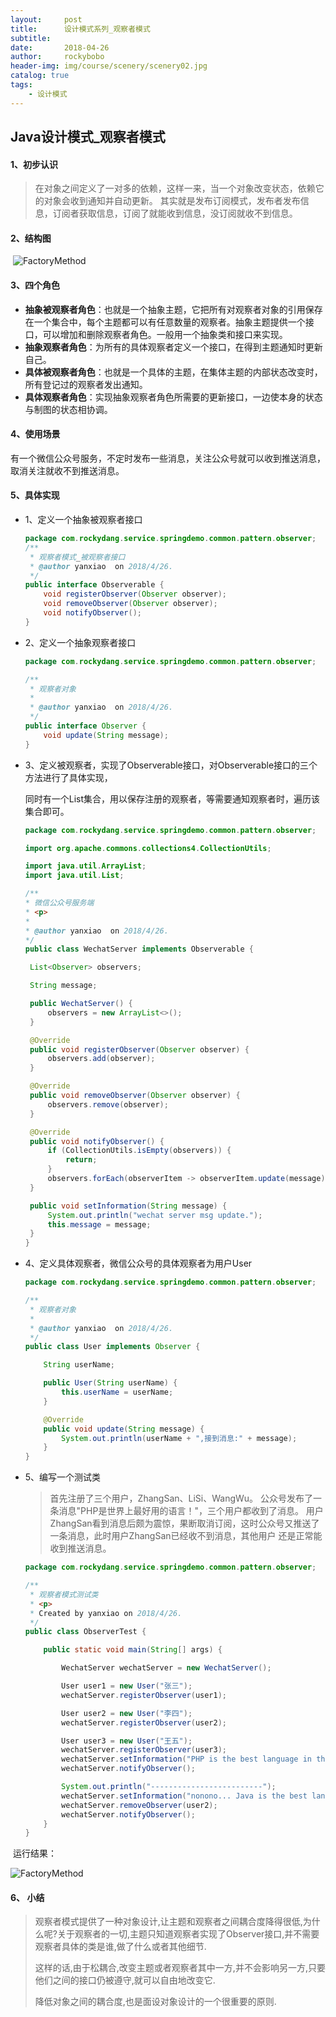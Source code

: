 ```yaml
---
layout:     post
title:      设计模式系列_观察者模式
subtitle:   
date:       2018-04-26
author:     rockybobo
header-img: img/course/scenery/scenery02.jpg
catalog: true
tags:
    - 设计模式
---
```


## Java设计模式_观察者模式

#### 1、初步认识

> 在对象之间定义了一对多的依赖，这样一来，当一个对象改变状态，依赖它的对象会收到通知并自动更新。
> 其实就是发布订阅模式，发布者发布信息，订阅者获取信息，订阅了就能收到信息，没订阅就收不到信息。

#### 2、结构图

​       ![FactoryMethod](http://rockybobo.top/img/course/designpattern/observer.png)

#### 3、四个角色

- **抽象被观察者角色**：也就是一个抽象主题，它把所有对观察者对象的引用保存在一个集合中，每个主题都可以有任意数量的观察者。抽象主题提供一个接口，可以增加和删除观察者角色。一般用一个抽象类和接口来实现。
- **抽象观察者角色**：为所有的具体观察者定义一个接口，在得到主题通知时更新自己。
- **具体被观察者角色**：也就是一个具体的主题，在集体主题的内部状态改变时，所有登记过的观察者发出通知。
- **具体观察者角色**：实现抽象观察者角色所需要的更新接口，一边使本身的状态与制图的状态相协调。

#### 4、使用场景

​      有一个微信公众号服务，不定时发布一些消息，关注公众号就可以收到推送消息，取消关注就收不到推送消息。

#### 5、具体实现

- 1、定义一个抽象被观察者接口   

  ```java
  package com.rockydang.service.springdemo.common.pattern.observer;
  /**
   * 观察者模式_被观察者接口
   * @author yanxiao  on 2018/4/26.
   */
  public interface Observerable {
      void registerObserver(Observer observer);
      void removeObserver(Observer observer);
      void notifyObserver();
  }
  ```

- 2、定义一个抽象观察者接口

  ~~~java
  package com.rockydang.service.springdemo.common.pattern.observer;

  /**
   * 观察者对象
   *
   * @author yanxiao  on 2018/4/26.
   */
  public interface Observer {
      void update(String message);
  }
  ~~~

- 3、定义被观察者，实现了Observerable接口，对Observerable接口的三个方法进行了具体实现，

  ​      同时有一个List集合，用以保存注册的观察者，等需要通知观察者时，遍历该集合即可。

     ```java
  package com.rockydang.service.springdemo.common.pattern.observer;

  import org.apache.commons.collections4.CollectionUtils;

  import java.util.ArrayList;
  import java.util.List;

  /**
   * 微信公众号服务端
   * <p>
   *
   * @author yanxiao  on 2018/4/26.
   */
  public class WechatServer implements Observerable {

      List<Observer> observers;

      String message;

      public WechatServer() {
          observers = new ArrayList<>();
      }

      @Override
      public void registerObserver(Observer observer) {
          observers.add(observer);
      }

      @Override
      public void removeObserver(Observer observer) {
          observers.remove(observer);
      }

      @Override
      public void notifyObserver() {
          if (CollectionUtils.isEmpty(observers)) {
              return;
          }
          observers.forEach(observerItem -> observerItem.update(message));
      }

      public void setInformation(String message) {
          System.out.println("wechat server msg update.");
          this.message = message;
      }
  }
     ```

- 4、定义具体观察者，微信公众号的具体观察者为用户User

  ~~~java
  package com.rockydang.service.springdemo.common.pattern.observer;

  /**
   * 观察者对象
   *
   * @author yanxiao  on 2018/4/26.
   */
  public class User implements Observer {

      String userName;

      public User(String userName) {
          this.userName = userName;
      }

      @Override
      public void update(String message) {
          System.out.println(userName + ",接到消息:" + message);
      }
  }
  ~~~

- 5、编写一个测试类

  > 首先注册了三个用户，ZhangSan、LiSi、WangWu。
  > 公众号发布了一条消息"PHP是世界上最好用的语言！"，三个用户都收到了消息。
  > 用户ZhangSan看到消息后颇为震惊，果断取消订阅，这时公众号又推送了一条消息，此时用户ZhangSan已经收不到消息，其他用户
  > 还是正常能收到推送消息。

  ~~~java
  package com.rockydang.service.springdemo.common.pattern.observer;

  /**
   * 观察者模式测试类
   * <p>
   * Created by yanxiao on 2018/4/26.
   */
  public class ObserverTest {

      public static void main(String[] args) {

          WechatServer wechatServer = new WechatServer();

          User user1 = new User("张三");
          wechatServer.registerObserver(user1);

          User user2 = new User("李四");
          wechatServer.registerObserver(user2);

          User user3 = new User("王五");
          wechatServer.registerObserver(user3);
          wechatServer.setInformation("PHP is the best language in the world.");
          wechatServer.notifyObserver();

          System.out.println("-------------------------");
          wechatServer.setInformation("nonono... Java is the best language in the world.");
          wechatServer.removeObserver(user2);
          wechatServer.notifyObserver();
      }
  }
  ~~~

​      运行结果：

![FactoryMethod](http://rockybobo.top/img/course/designpattern/observerResult.png)

#### 6、 小结

> 观察者模式提供了一种对象设计,让主题和观察者之间耦合度降得很低,为什么呢?关于观察者的一切,主题只知道观察者实现了Observer接口,并不需要观察者具体的类是谁,做了什么或者其他细节.
>
> 这样的话,由于松耦合,改变主题或者观察者其中一方,并不会影响另一方,只要他们之间的接口仍被遵守,就可以自由地改变它.
>
> 降低对象之间的耦合度,也是面设对象设计的一个很重要的原则.　　


